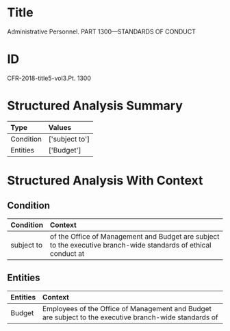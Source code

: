 # Title

 Administrative Personnel. PART 1300—STANDARDS OF CONDUCT


# ID

 CFR-2018-title5-vol3.Pt. 1300


# Structured Analysis Summary

| Type      | Values         |
|:----------|:---------------|
| Condition | ['subject to'] |
| Entities  | ['Budget']     |


# Structured Analysis With Context

 


## Condition

| Condition   | Context                                                                                                         |
|:------------|:----------------------------------------------------------------------------------------------------------------|
| subject to  | of the Office of Management and Budget are subject to the executive branch-wide standards of ethical conduct at |


## Entities

| Entities   | Context                                                                                                 |
|:-----------|:--------------------------------------------------------------------------------------------------------|
| Budget     | Employees of the Office of Management and  Budget are subject to the executive branch-wide standards of |


